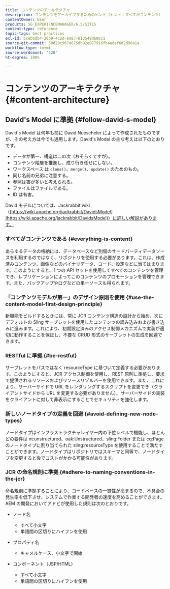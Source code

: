 ```yaml
---
title: コンテンツのアーキテクチャ
description: コンテンツをアーカイブするためのヒント（ヒント：すべてがコンテンツ）
contentOwner: User
products: SG_EXPERIENCEMANAGER/6.5/SITES
content-type: reference
topic-tags: best-practices
exl-id: bcebbdb4-20b9-4c2d-8a87-013549d686c1
source-git-commit: 50d29c967a675db92e077916fb4adef6d2d98a1a
workflow-type: tm+mt
source-wordcount: '420'
ht-degree: 100%

---
```


# コンテンツのアーキテクチャ{#content-architecture}

## David&#39;s Model に準拠 {#follow-david-s-model}

David&#39;s Model は何年も前に David Nuescheler によって作成されたものですが、その考え方は今でも通用します。David&#39;s Model の主な考えは以下のとおりです。

* データが第一、構造は二の次（おそらくですが）。
* コンテンツ階層を推進し、成り行き任せにしない。
* ワークスペース は `clone()`、`merge()`、`update()` のためのもの。
* 同じ名前の兄弟に注意する。
* 参照は害が多いと考えられる。
* ファイルはファイルである。
* ID は有害。

David モデルについては、Jackrabbit wiki（[https://wiki.apache.org/jackrabbit/DavidsModel](https://wiki.apache.org/jackrabbit/DavidsModel)）に詳しい解説があります。

### すべてがコンテンツである {#everything-is-content}

あらゆるデータの格納には、データベースなど別個のサードパーティデータソースを利用するのではなく、リポジトリを使用する必要があります。これは、作成済みコンテンツ、画像などのバイナリデータ、コード、設定などに当てはまります。このようにすると、1 つの API セットを使用してすべてのコンテンツを管理でき、レプリケーションによってこのコンテンツのプロモーションを管理できます。また、バックアップやログなどの単一ソースも得られます。

### 「コンテンツモデルが第一」のデザイン原則を使用 {#use-the-content-model-first-design-principle}

新機能をビルドするときには、常に JCR コンテンツ構造の設計から始め、次にデフォルトの Sling サーブレットを使用したコンテンツの読み込みおよび書き込みに進みます。これにより、初期設定済みのアクセス制御メカニズムで実装が適切に動作することを保証し、不要な CRUD 形式のサーブレットの生成を回避できます。

### RESTful に準拠 {#be-restful}

サーブレットをパスではなく resourceType に基づいて定義する必要があります。このようにすると、JCR アクセス制御を使用し、REST 原則に準拠し、要求で提供されるリソースおよびリソースリゾルバーを使用できます。また、これにより、サーバーサイドで URL をレンダリングするスクリプトを変更でき（クライアントサイドから URL を変更する必要がありません）、サーバーサイドの実装をクライアントに対して非表示にすることでセキュリティを強化します。

### 新しいノードタイプの定義を回避 {#avoid-defining-new-node-types}

ノードタイプはインフラストラクチャレイヤー内の下位レベルで機能し、ほとんどの要件は nt:unstructured、oak:Unstructured、sling:Folder または cq:Page のノードタイプに割り当てられた sling:resourceType を使用することで満たすことができます。ノードタイプはリポジトリではスキーマと同等で、ノードタイプを変更すると後でコストがかかる可能性があります。

### JCR の命名規則に準拠 {#adhere-to-naming-conventions-in-the-jcr}

命名規則に準拠することにより、コードベースの一貫性が高まるので、不具合の発生率を低下させ、システムで作業する開発者の速度を高めることができます。AEM の開発においてアドビが使用した規則は次のとおりです。

* ノード名

   * すべて小文字
   * 単語間の区切りにハイフンを使用

* プロパティ名

   * キャメルケース、小文字で開始

* コンポーネント（JSP/HTML）

   * すべて小文字
   * 単語間の区切りにハイフンを使用
